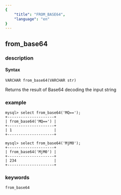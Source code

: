 ```yaml
---
{
    "title": "FROM_BASE64",
    "language": "en"
}
---
```


<!-- 
Licensed to the Apache Software Foundation (ASF) under one
or more contributor license agreements.  See the NOTICE file
distributed with this work for additional information
regarding copyright ownership.  The ASF licenses this file
to you under the Apache License, Version 2.0 (the
"License"); you may not use this file except in compliance
with the License.  You may obtain a copy of the License at

  http://www.apache.org/licenses/LICENSE-2.0

Unless required by applicable law or agreed to in writing,
software distributed under the License is distributed on an
"AS IS" BASIS, WITHOUT WARRANTIES OR CONDITIONS OF ANY
KIND, either express or implied.  See the License for the
specific language governing permissions and limitations
under the License.
-->

## from_base64
### description
#### Syntax

`VARCHAR from_base64(VARCHAR str)`


Returns the result of Base64 decoding the input string

### example

```
mysql> select from_base64('MQ==');
+---------------------+
| from_base64('MQ==') |
+---------------------+
| 1                   |
+---------------------+

mysql> select from_base64('MjM0');
+---------------------+
| from_base64('MjM0') |
+---------------------+
| 234                 |
+---------------------+
```
### keywords
    from_base64
